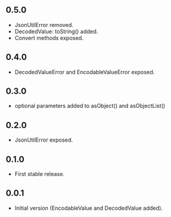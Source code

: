 ## 0.5.0

- JsonUtilError removed.
- DecodedValue: toString() added.
- Convert methods exposed.


## 0.4.0

- DecodedValueError and EncodableValueError exposed.

## 0.3.0

- optional parameters added to asObject() and asObjectList()

## 0.2.0

- JsonUtilError exposed.

## 0.1.0

- First stable release.

## 0.0.1

- Initial version (EncodableValue and DecodedValue added).
